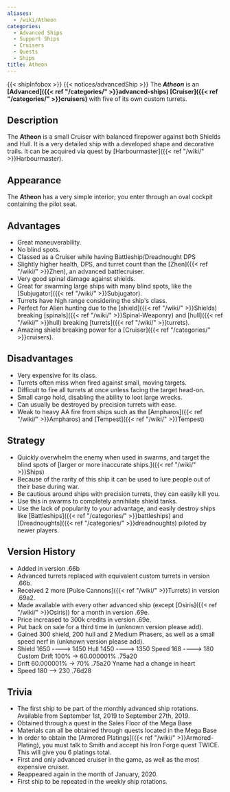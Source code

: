 ```yaml
---
aliases:
  - /wiki/Atheon
categories:
  - Advanced Ships
  - Support Ships
  - Cruisers
  - Quests
  - Ships
title: Atheon
---
```


{{< shipInfobox >}} {{< notices/advancedShip >}} The **_Atheon_** is an **[Advanced]({{< ref "/categories/" >}}advanced-ships) [Cruiser]({{< ref "/categories/" >}}cruisers)** with five of its own custom turrets.

## Description

The **Atheon** is a small Cruiser with balanced firepower against both Shields and Hull. It is a very detailed ship with a developed shape and decorative trails. It can be acquired via quest by [Harbourmaster]({{< ref "/wiki/" >}}Harbourmaster).

## Appearance

The **Atheon** has a very simple interior; you enter through an oval cockpit containing the pilot seat.

## Advantages

- Great maneuverability.
- No blind spots.
- Classed as a Cruiser while having Battleship/Dreadnought DPS
- Slightly higher health, DPS, and turret count than the [Zhen]({{< ref "/wiki/" >}}Zhen), an advanced battlecruiser.
- Very good spinal damage against shields.
- Great for swarming large ships with many blind spots, like the [Subjugator]({{< ref "/wiki/" >}}Subjugator).
- Turrets have high range considering the ship's class.
- Perfect for Alien hunting due to the [shield]({{< ref "/wiki/" >}}Shields) breaking [spinals]({{< ref "/wiki/" >}}Spinal-Weaponry) and [hull]({{< ref "/wiki/" >}}hull) breaking [turrets]({{< ref "/wiki/" >}}turrets).
- Amazing shield breaking power for a [Cruiser]({{< ref "/categories/" >}}cruisers).

## Disadvantages

- Very expensive for its class.
- Turrets often miss when fired against small, moving targets.
- Difficult to fire all turrets at once unless facing the target head-on.
- Small cargo hold, disabling the ability to loot large wrecks.
- Can usually be destroyed by precision turrets with ease.
- Weak to heavy AA fire from ships such as the [Ampharos]({{< ref "/wiki/" >}}Ampharos) and [Tempest]({{< ref "/wiki/" >}}Tempest)

## Strategy

- Quickly overwhelm the enemy when used in swarms, and target the blind spots of [larger or more inaccurate ships.]({{< ref "/wiki/" >}}Ships)
- Because of the rarity of this ship it can be used to lure people out of their base during war.
- Be cautious around ships with precision turrets, they can easily kill you.
- Use this in swarms to completely annihilate shield tanks.
- Use the lack of popularity to your advantage, and easily destroy ships like [Battleships]({{< ref "/categories/" >}}battleships) and [Dreadnoughts]({{< ref "/categories/" >}}dreadnoughts) piloted by newer players.

## Version History

- Added in version .66b
- Advanced turrets replaced with equivalent custom turrets in version .66b.
- Received 2 more [Pulse Cannons]({{< ref "/wiki/" >}}Turrets) in version .69a2.
- Made available with every other advanced ship (except [Osiris]({{< ref "/wiki/" >}}Osiris)) for a month in version .69e.
- Price increased to 300k credits in version .69e.
- Put back on sale for a third time in (unknown version please add).
- Gained 300 shield, 200 hull and 2 Medium Phasers, as well as a small speed nerf in (unknown version please add).
- Shield 1650 ----> 1450 Hull 1450 ----> 1350 Speed 168 ----> 180 Custom Drift 100% -> 60.000001% .75a20
- Drift 60.000001% -> 70% .75a20 Yname had a change in heart
- Speed 180 --> 230 .76d28

## Trivia

- The first ship to be part of the monthly advanced ship rotations. Available from September 1st, 2019 to September 27th, 2019.
- Obtained through a quest in the Sales Floor of the Mega Base
- Materials can all be obtained through quests located in the Mega Base
- In order to obtain the [Armored Platings]({{< ref "/wiki/" >}}Armored-Plating), you must talk to Smith and accept his Iron Forge quest TWICE. This will give you 6 platings total.
- First and only advanced cruiser in the game, as well as the most expensive cruiser.
- Reappeared again in the month of January, 2020.
- First ship to be repeated in the weekly ship rotations.
